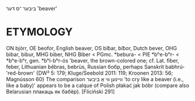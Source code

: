 ביבער
־ס
דער
'beaver'

ETYMOLOGY
===========
ON bjórr, OE beofor, English beaver, OS biƀar, biƀor, Dutch bever, OHG bibar, bibur, MHG biber, NHG Biber < PGmc. *bebura- < PIE *bʰe-bʰr- < *bʰe-bʰr, gen. *bʰi-bʰr-ós 'beaver, the brown-colored one; cf. Lat. fiber, feber, Lithuanian bẽbras, bebrùs, Russian бобр, perhaps Sanskrit babhrú- 'red-brown'
{DW² 5: 179; Kluge/Seebold 2011: 119; Kroonen 2013: 56; Magnússon 60}
The comparison וויינען ווי אַ ביבער 'to cry like a beaver (i.e., like a baby)' appears to be a calque of Polish płakać jak bóbr (compare also Belarusian плакаць як бабёр). 
[Fliciński 291]